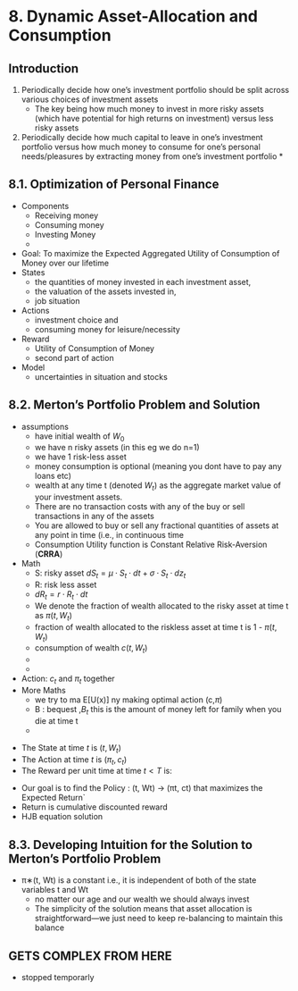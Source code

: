 # 8. Dynamic Asset-Allocation and Consumption


## Introduction

1. Periodically decide how one’s investment portfolio should be split across various choices of investment assets
    * The key being how much money to invest in more risky assets (which have potential for high returns on investment) versus less risky assets 
2. Periodically decide how much capital to leave in one’s investment portfolio versus how much money to consume for one’s personal needs/pleasures by extracting money from one’s investment portfolio
    * 

## 8.1. Optimization of Personal Finance
* Components
    * Receiving money
    * Consuming money   
    * Investing Money
    * 
* Goal: To maximize the Expected Aggregated Utility of Consumption of Money over our lifetime 
* States
    * the quantities of money invested in each investment asset,
    * the valuation of the assets invested in,
    * job situation
* Actions
    * investment choice and
    * consuming money for leisure/necessity
* Reward
    * Utility of Consumption of Money
    * second part of action
* Model 
    * uncertainties in situation and stocks

## 8.2. Merton’s Portfolio Problem and Solution
* assumptions
    * have initial wealth of $W_0$
    * we have n risky assets (in this eg we do n=1)
    * we have 1 risk-less asset
    * money consumption is optional (meaning you dont have to pay any loans etc)
    * wealth at any time t (denoted $W_t$) as the aggregate market value of your investment assets.
    *  There are no transaction costs with any of the buy or sell transactions in any of the assets
    * You are allowed to buy or sell any fractional quantities of assets at any point in time (i.e., in continuous time
    * Consumption Utility function is Constant Relative Risk-Aversion (**CRRA**) 
* Math 
    * S: risky asset $d S_t=\mu \cdot S_t \cdot d t+\sigma \cdot S_t \cdot d z_t$
    * R: risk less asset 
    * $d R_t=r \cdot R_t \cdot d t$
    * We denote the fraction of wealth allocated to the risky asset at time t as $π(t, W_t)$
    * fraction of wealth allocated to the riskless asset at time t is 1 - $π(t, W_t)$
    * consumption of wealth $c(t, W_t)$ 
    * 
    * 
* Action: $c_t$ and $\pi_t$ together
* More Maths
    * we try to ma E[U(x)] ny making optimal action (c,$\pi$)
    * B : bequest ,$B_t$ this is the amount of money left for family when you die at time t
    *  
 - The State at time $t$ is $\left(t, W_t\right)$
- The Action at time $t$ is $\left(\pi_t, c_t\right)$
- The Reward per unit time at time $t<T$ is:

* Our goal is to find the Policy : (t, Wt) → (πt, ct) that maximizes the Expected Return`
* Return is cumulative discounted reward
* HJB equation solution

## 8.3. Developing Intuition for the Solution to Merton’s Portfolio Problem
* π∗(t, Wt) is a constant i.e., it is independent of both of the state variables t and Wt
    * no matter our age and our wealth we should always invest
    * The simplicity of the solution means that asset allocation is straightforward—we just need to keep re-balancing to maintain this balance


## GETS COMPLEX FROM HERE
* stopped temporarly
